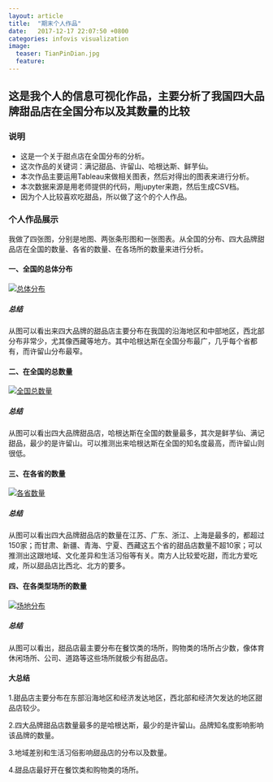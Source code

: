 ```yaml
---
layout: article
title:  "期末个人作品"
date:   2017-12-17 22:07:50 +0800
categories: infovis visualization
image:
  teaser: TianPinDian.jpg
  feature: 
---
```

## 这是我个人的信息可视化作品，主要分析了我国四大品牌甜品店在全国分布以及其数量的比较

### 说明

- 这是一个关于甜点店在全国分布的分析。
- 这次作品的关键词：满记甜品、许留山、哈根达斯、鲜芋仙。
- 本次作品主要运用Tableau来做相关图表，然后对得出的图表来进行分析。
- 本次数据来源是用老师提供的代码，用jupyter来跑，然后生成CSV档。
- 因为个人比较喜欢吃甜品，所以做了这个的个人作品。


### 个人作品展示
我做了四张图，分别是地图、两张条形图和一张图表。从全国的分布、四大品牌甜品店在全国的数量、各省的数量、在各场所的数量来进行分析。


#### 一、全国的总体分布

<div class='tableauPlaceholder' id='viz1515174904823' style='position: relative'>
         <noscript><a href='#'><img alt='总体分布 '
src='https:&#47;&#47;public.tableau.com&#47;static&#47;images&#47;la&#47;last_7&#47;sheet0&#47;1_rss.png' style='border: none' /></a>
         </noscript>
		 <object class='tableauViz'  style='display:none;'><param name='host_url' value='https%3A%2F%2Fpublic.tableau.com%2F' /> <param name='embed_code_version' value='3' /> <param name='path' value='views&#47;last_7&#47;sheet0?:embed=y&amp;:display_count=y' /> <param name='toolbar' value='yes' /><param name='static_image' value='https:&#47;&#47;public.tableau.com&#47;static&#47;images&#47;la&#47;last_7&#47;sheet0&#47;1.png' /> <param name='animate_transition' value='yes' /><param name='display_static_image' value='yes' /><param name='display_spinner' value='yes' /><param name='display_overlay' value='yes' /><param name='display_count' value='yes' />
		 </object>
</div>                
<script type='text/javascript'>                    var divElement = document.getElementById('viz1515174904823');                    var vizElement = divElement.getElementsByTagName('object')[0];                    vizElement.style.width='100%';vizElement.style.height=(divElement.offsetWidth*0.75)+'px';                    var scriptElement = document.createElement('script');                    scriptElement.src = 'https://public.tableau.com/javascripts/api/viz_v1.js';                    vizElement.parentNode.insertBefore(scriptElement, vizElement);                
</script>



##### 总结
从图可以看出来四大品牌的甜品店主要分布在我国的沿海地区和中部地区，西北部分布非常少，尤其像西藏等地方。其中哈根达斯在全国分布最广，几乎每个省都有，而许留山分布最窄。


#### 二、在全国的总数量

<div class='tableauPlaceholder' id='viz1515175264730' style='position: relative'>
         <noscript><a href='#'><img alt='全国总数量 '
src='https:&#47;&#47;public.tableau.com&#47;static&#47;images&#47;la&#47;last_7&#47;sheet1&#47;1_rss.png' style='border: none' /></a>
         </noscript>
		 <object class='tableauViz'  style='display:none;'><param name='host_url' value='https%3A%2F%2Fpublic.tableau.com%2F' /> <param name='embed_code_version' value='3' /> <param name='site_root' value='' /><param name='name' value='last_7&#47;sheet1' /><param name='tabs' value='no' /><param name='toolbar' value='yes' /><param name='static_image' value='https:&#47;&#47;public.tableau.com&#47;static&#47;images&#47;la&#47;last_7&#47;sheet1&#47;1.png' /> <param name='animate_transition' value='yes' /><param name='display_static_image' value='yes' /><param name='display_spinner' value='yes' /><param name='display_overlay' value='yes' /><param name='display_count' value='yes' />
		 </object>
</div>                
<script type='text/javascript'>                    var divElement = document.getElementById('viz1515175264730');                    var vizElement = divElement.getElementsByTagName('object')[0];                    vizElement.style.width='100%';vizElement.style.height=(divElement.offsetWidth*0.75)+'px';                    var scriptElement = document.createElement('script');                    scriptElement.src = 'https://public.tableau.com/javascripts/api/viz_v1.js';                    vizElement.parentNode.insertBefore(scriptElement, vizElement);                
</script>


##### 总结
从图可以看出四大品牌甜品店，哈根达斯在全国的数量最多，其次是鲜芋仙、满记甜品，最少的是许留山。可以推测出来哈根达斯在全国的知名度最高，而许留山则很低。


#### 三、在各省的数量

<div class='tableauPlaceholder' id='viz1515175399872' style='position: relative'>
         <noscript><a href='#'><img alt='各省数量 ' 
src='https:&#47;&#47;public.tableau.com&#47;static&#47;images&#47;la&#47;last_7&#47;sheet2&#47;1_rss.png' style='border: none' /></a>
        </noscript>
		<object class='tableauViz'  style='display:none;'><param name='host_url' value='https%3A%2F%2Fpublic.tableau.com%2F' /> <param name='embed_code_version' value='3' /> <param name='site_root' value='' /><param name='name' value='last_7&#47;sheet2' /><param name='tabs' value='no' /><param name='toolbar' value='yes' /><param name='static_image' value='https:&#47;&#47;public.tableau.com&#47;static&#47;images&#47;la&#47;last_7&#47;sheet2&#47;1.png' /> <param name='animate_transition' value='yes' /><param name='display_static_image' value='yes' /><param name='display_spinner' value='yes' /><param name='display_overlay' value='yes' /><param name='display_count' value='yes' />
		</object>
</div>                
<script type='text/javascript'>                    var divElement = document.getElementById('viz1515175399872');                    var vizElement = divElement.getElementsByTagName('object')[0];                    vizElement.style.width='100%';vizElement.style.height=(divElement.offsetWidth*0.75)+'px';                    var scriptElement = document.createElement('script');                    scriptElement.src = 'https://public.tableau.com/javascripts/api/viz_v1.js';                    vizElement.parentNode.insertBefore(scriptElement, vizElement);                
</script>


##### 总结
从图可以看出四大品牌甜品店的数量在江苏、广东、浙江、上海是最多的，都超过150家；而甘肃、新疆、青海、宁夏、西藏这五个省的甜品店数量不超10家；可以推测出这跟地域、文化差异和生活习俗等有关。南方人比较爱吃甜，而北方爱吃咸，所以甜品店比西北、北方的要多。


#### 四、在各类型场所的数量

<div class='tableauPlaceholder' id='viz1515175519352' style='position: relative'>
         <noscript><a href='#'><img alt='场地分布 ' 
src='https:&#47;&#47;public.tableau.com&#47;static&#47;images&#47;la&#47;last_7&#47;sheet3&#47;1_rss.png' style='border: none' /></a>
         </noscript>
		 <object class='tableauViz'  style='display:none;'><param name='host_url' value='https%3A%2F%2Fpublic.tableau.com%2F' /> <param name='embed_code_version' value='3' /> <param name='site_root' value='' /><param name='name' value='last_7&#47;sheet3' /><param name='tabs' value='no' /><param name='toolbar' value='yes' /><param name='static_image' value='https:&#47;&#47;public.tableau.com&#47;static&#47;images&#47;la&#47;last_7&#47;sheet3&#47;1.png' /> <param name='animate_transition' value='yes' /><param name='display_static_image' value='yes' /><param name='display_spinner' value='yes' /><param name='display_overlay' value='yes' /><param name='display_count' value='yes' />
		 </object>
</div>                
<script type='text/javascript'>                    var divElement = document.getElementById('viz1515175519352');                    var vizElement = divElement.getElementsByTagName('object')[0];                    vizElement.style.width='100%';vizElement.style.height=(divElement.offsetWidth*0.75)+'px';                    var scriptElement = document.createElement('script');                    scriptElement.src = 'https://public.tableau.com/javascripts/api/viz_v1.js';                    vizElement.parentNode.insertBefore(scriptElement, vizElement);                
</script>


##### 总结
从图可以看出，甜品店最主要分布在餐饮类的场所，购物类的场所占少数，像体育休闲场所、公司、道路等这些场所就极少有甜品店。

#### 大总结
1.甜品店主要分布在东部沿海地区和经济发达地区，西北部和经济欠发达的地区甜品店较少。

2.四大品牌甜品店数量最多的是哈根达斯，最少的是许留山。品牌知名度影响影响该品牌的数量。

3.地域差别和生活习俗影响甜品店的分布以及数量。

4.甜品店最好开在餐饮类和购物类的场所。

